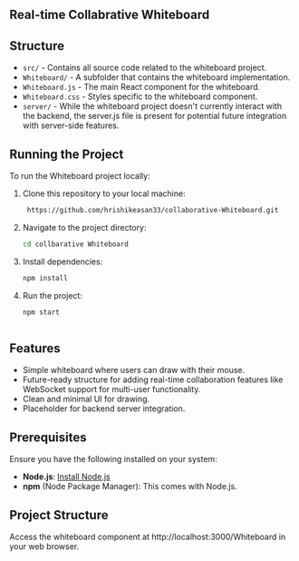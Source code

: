## Real-time Collabrative Whiteboard

## Structure
- `src/` - Contains all source code related to the whiteboard project.
- `Whiteboard/` - A subfolder that contains the whiteboard implementation.
- `Whiteboard.js` - The main React component for the whiteboard.
- `Whiteboard.css` - Styles specific to the whiteboard component.
- `server/` - While the whiteboard project doesn't currently interact with the backend, the server.js file is present for potential future integration with server-side features.

## Running the Project
To run the Whiteboard project locally:

1. Clone this repository to your local machine:
   ```bash
    https://github.com/hrishikeasan33/collaborative-Whiteboard.git
2. Navigate to the project directory:
   ```bash
   cd collbarative Whiteboard

4. Install dependencies:
   ```bash
   npm install
5. Run the project:
   ```bash
   npm start



## Features

- Simple whiteboard where users can draw with their mouse.
- Future-ready structure for adding real-time collaboration features like WebSocket support for multi-user functionality.
- Clean and minimal UI for drawing.
- Placeholder for backend server integration.

## Prerequisites

Ensure you have the following installed on your system:

- **Node.js**: [Install Node.js](https://nodejs.org/)
- **npm** (Node Package Manager): This comes with Node.js.

## Project Structure


Access the whiteboard component at http://localhost:3000/Whiteboard in your web browser.
